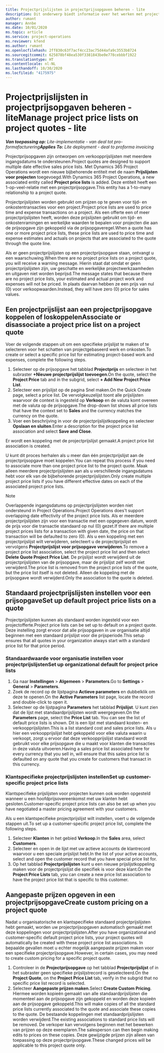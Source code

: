 ```yaml
---
title: Projectprijslijsten in projectprijsopgaven beheren - lite
description: Dit onderwerp biedt informatie over het werken met projectprijslijsten in prijsopgaven. (Sales)
author: rumant
manager: Annbe
ms.date: 10/01/2020
ms.topic: article
ms.service: project-operations
ms.reviewer: kfend
ms.author: rumant
ms.openlocfilehash: 2ff830c63f7acf4cc23ac75d44afa9c3553b8724
ms.sourcegitcommit: 625878bf48ea530f3381843be0e778cebbbf1922
ms.translationtype: HT
ms.contentlocale: nl-NL
ms.lasthandoff: 10/30/2020
ms.locfileid: "4175975"
---
```

# <a name="manage-project-price-lists-on-project-quotes---lite"></a><span data-ttu-id="25ee8-104">Projectprijslijsten in projectprijsopgaven beheren - lite</span><span class="sxs-lookup"><span data-stu-id="25ee8-104">Manage project price lists on project quotes - lite</span></span>

<span data-ttu-id="25ee8-105">_**Van toepassing op:** Lite-implementatie - van deal tot pro-formafacturering_</span><span class="sxs-lookup"><span data-stu-id="25ee8-105">_**Applies To:** Lite deployment - deal to proforma invoicing_</span></span>

<span data-ttu-id="25ee8-106">Projectprijsopgaven zijn ontworpen om verkoopprijslijsten met meerdere ingangsdatums te ondersteunen.</span><span class="sxs-lookup"><span data-stu-id="25ee8-106">Project quotes are designed to support multiple date effective sales price lists.</span></span> <span data-ttu-id="25ee8-107">Met Dynamics 365 Project Operations wordt een nieuwe bijbehorende entiteit met de naam **Prijslijsten voor projecten** toegevoegd.</span><span class="sxs-lookup"><span data-stu-id="25ee8-107">With Dynamics 365 Project Operations, a new associated entity called **Project price lists** is added.</span></span> <span data-ttu-id="25ee8-108">Deze entiteit heeft een 1-op-veel-relatie met een projectprijsopgave.</span><span class="sxs-lookup"><span data-stu-id="25ee8-108">This entity has a 1-to-many relationship to a project quote.</span></span>

<span data-ttu-id="25ee8-109">Projectprijslijsten worden gebruikt om prijzen op te geven voor tijd- en onkostentransacties voor een project.</span><span class="sxs-lookup"><span data-stu-id="25ee8-109">Project price lists are used to price time and expense transactions on a project.</span></span> <span data-ttu-id="25ee8-110">Als een offerte een of meer projectprijslijsten heeft, worden deze prijslijsten gebruikt om tijd- en onkostenramingen en werkelijke waarden te bepalen voor projecten die aan de prijsopgave zijn gekoppeld via de prijsopgaveregel.</span><span class="sxs-lookup"><span data-stu-id="25ee8-110">When a quote has one or more project price lists, these price lists are used to price time and expense estimates and actuals on projects that are associated to the quote through the quote line.</span></span>

<span data-ttu-id="25ee8-111">Als er geen projectprijslijsten op een projectprijsopgave staan, ontvangt u een waarschuwing.</span><span class="sxs-lookup"><span data-stu-id="25ee8-111">When there are no project price lists on a project quote, you will receive a warning message.</span></span> <span data-ttu-id="25ee8-112">Hierin staat dat omdat er geen projectprijslijsten zijn, uw geschatte en werkelijke projectwerkzaamheden en uitgaven niet worden beprijsd.</span><span class="sxs-lookup"><span data-stu-id="25ee8-112">The message states that because there are no project price lists, your estimated and actual project work and expenses will not be priced.</span></span> <span data-ttu-id="25ee8-113">In plaats daarvan hebben ze een prijs van nul (0) voor verkoopwaarden.</span><span class="sxs-lookup"><span data-stu-id="25ee8-113">Instead, they will have zero (0) price for sales values.</span></span>

## <a name="associate-or-disassociate-a-project-price-list-on-a-project-quote"></a><span data-ttu-id="25ee8-114">Een projectprijslijst aan een projectprijsopgave koppelen of loskoppelen</span><span class="sxs-lookup"><span data-stu-id="25ee8-114">Associate or disassociate a project price list on a project quote</span></span>

<span data-ttu-id="25ee8-115">Voer de volgende stappen uit om een specifieke prijslijst te maken of te selecteren voor het schatten van projectgebaseerd werk en onkosten.</span><span class="sxs-lookup"><span data-stu-id="25ee8-115">To create or select a specific price list for estimating project-based work and expenses, complete the following steps.</span></span>

1. <span data-ttu-id="25ee8-116">Selecteer op de prijsopgave het tabblad **Projectprijs** en selecteer in het subraster **+Nieuwe projectprijslijst toevoegen**.</span><span class="sxs-lookup"><span data-stu-id="25ee8-116">On the quote, select the **Project Price** tab and in the subgrid, select **+ Add New Project Price List**.</span></span>
2. <span data-ttu-id="25ee8-117">Selecteer een prijslijst op de pagina Snel maken.</span><span class="sxs-lookup"><span data-stu-id="25ee8-117">On the Quick Create page, select a price list.</span></span> <span data-ttu-id="25ee8-118">De vervolgkeuzelijst toont alle prijslijsten waarvoor de context is ingesteld op **Verkoop** en de valuta komt overeen met de valuta op de prijsopgave.</span><span class="sxs-lookup"><span data-stu-id="25ee8-118">The drop-down list shows all price lists that have the context set to **Sales** and the currency matches the currency on the quote.</span></span>
4. <span data-ttu-id="25ee8-119">Voer een beschrijving in voor de projectprijslijstkoppeling en selecteer **Opslaan en sluiten**.</span><span class="sxs-lookup"><span data-stu-id="25ee8-119">Enter a description for the project price list association and select **Save and Close**.</span></span>

<span data-ttu-id="25ee8-120">Er wordt een koppeling met de projectprijslijst gemaakt.</span><span class="sxs-lookup"><span data-stu-id="25ee8-120">A project price list association is created.</span></span>

<span data-ttu-id="25ee8-121">U kunt dit proces herhalen als u meer dan één projectprijslijst aan de projectprijsopgave moet koppelen.</span><span class="sxs-lookup"><span data-stu-id="25ee8-121">You can repeat this process if you need to associate more than one project price list to the project quote.</span></span> <span data-ttu-id="25ee8-122">Maak alleen meerdere projectprijslijsten aan als u verschillende ingangsdatums hebt voor elk van de bijbehorende projectprijslijsten.</span><span class="sxs-lookup"><span data-stu-id="25ee8-122">Only create multiple project price lists if you have different effective dates on each of the associated project price lists.</span></span>

> [!NOTE]
> <span data-ttu-id="25ee8-123">Overlappende ingangsdatums op projectprijslijsten worden niet ondersteund in Project Operations.</span><span class="sxs-lookup"><span data-stu-id="25ee8-123">Project Operations does't support overlapping date effectivity of the project price lists.</span></span> <span data-ttu-id="25ee8-124">Als er meerdere projectprijslijsten zijn voor een transactie met een opgegeven datum, wordt de prijs voor die transactie standaard op nul (0) gezet.</span><span class="sxs-lookup"><span data-stu-id="25ee8-124">If there are multiple project prices lists for a transaction with given date, the price on that transaction will be defaulted to zero (0).</span></span>
<span data-ttu-id="25ee8-125">Als u een koppeling met een projectprijslijst wilt verwijderen, selecteert u de projectprijslijst en vervolgens **Projectprijslijst voor prijsopgave verwijderen**.</span><span class="sxs-lookup"><span data-stu-id="25ee8-125">To remove a project price list association, select the project price list and then select **Delete Quote Project Price List**.</span></span> <span data-ttu-id="25ee8-126">De prijslijst wordt verwijderd uit de projectprijslijsten van de prijsopgave, maar de prijslijst zelf wordt niet verwijderd.</span><span class="sxs-lookup"><span data-stu-id="25ee8-126">The price list is removed from the project price lists of the quote, but the price list itself is not deleted.</span></span> <span data-ttu-id="25ee8-127">Alleen de koppeling met de prijsopgave wordt verwijderd.</span><span class="sxs-lookup"><span data-stu-id="25ee8-127">Only the association to the quote is deleted.</span></span>

## <a name="set-up-default-project-price-lists-on-a-quote"></a><span data-ttu-id="25ee8-128">Standaard projectprijslijsten instellen voor een prijsopgave</span><span class="sxs-lookup"><span data-stu-id="25ee8-128">Set up default project price lists on a quote</span></span>

<span data-ttu-id="25ee8-129">Projectprijslijsten kunnen als standaard worden ingesteld voor een projectofferte.</span><span class="sxs-lookup"><span data-stu-id="25ee8-129">Project price lists can be set up to default on a project quote.</span></span> <span data-ttu-id="25ee8-130">Deze instelling zorgt ervoor dat alle prijsopgaven in uw organisatie altijd beginnen met een standaard prijslijst voor die prijsperiode.</span><span class="sxs-lookup"><span data-stu-id="25ee8-130">This setup ensures that all quotes in your organization always start with a standard price list for that price period.</span></span>

### <a name="set-up-organizational-default-for-project-price-lists"></a><span data-ttu-id="25ee8-131">Standaardwaarde voor organisatie instellen voor projectprijslijsten</span><span class="sxs-lookup"><span data-stu-id="25ee8-131">Set up organizational default for project price lists</span></span>

1. <span data-ttu-id="25ee8-132">Ga naar **Instellingen** > **Algemeen** > **Parameters**.</span><span class="sxs-lookup"><span data-stu-id="25ee8-132">Go to **Settings** > **General** > **Parameters**.</span></span>
2. <span data-ttu-id="25ee8-133">Zoek de record op de lijstpagina **Actieve parameters** en dubbelklik om deze te openen.</span><span class="sxs-lookup"><span data-stu-id="25ee8-133">On the **Active Parameters** list page, locate the record and double-click to open it.</span></span> 
3. <span data-ttu-id="25ee8-134">Selecteer op de lijstpagina **Parameters** het tabblad **Prijslijst**. U kunt zien dat de lijst met standaardprijslijsten wordt weergegeven.</span><span class="sxs-lookup"><span data-stu-id="25ee8-134">On the **Parameters** page, select the **Price List** tab. You can see the list of default price lists is shown.</span></span> <span data-ttu-id="25ee8-135">Dit is een lijst met standaard kosten- en verkoopprijslijsten.</span><span class="sxs-lookup"><span data-stu-id="25ee8-135">This is a list standard cost and sales price lists.</span></span> <span data-ttu-id="25ee8-136">Als u hier een verkoopprijslijst hebt gekoppeld voor elke valuta waarin u verkoopt, zorgt u ervoor dat deze verkoopprijslijst standaard wordt gebruikt voor elke prijsopgave die u maakt voor klanten die transacties in deze valuta uitvoeren.</span><span class="sxs-lookup"><span data-stu-id="25ee8-136">Having a sales price list associated here for every currency that you sell in, will ensure that this sales price list is defaulted on any quote that you create for customers that transact in this currency.</span></span>

### <a name="set-up-customer-specific-project-price-lists"></a><span data-ttu-id="25ee8-137">Klantspecifieke projectprijslijsten instellen</span><span class="sxs-lookup"><span data-stu-id="25ee8-137">Set up customer-specific project price lists</span></span>

<span data-ttu-id="25ee8-138">Klantspecifieke prijslijsten voor projecten kunnen ook worden opgesteld wanneer u een hoofdprijsovereenkomst met uw klanten hebt gesloten.</span><span class="sxs-lookup"><span data-stu-id="25ee8-138">Customer-specific project price lists can also be set up when you have negotiated a master pricing agreement with your customers.</span></span>

<span data-ttu-id="25ee8-139">Als u een klantspecifieke projectprijslijst wilt instellen, voert u de volgende stappen uit.</span><span class="sxs-lookup"><span data-stu-id="25ee8-139">To set up a customer-specific project price list, complete the following steps.</span></span>

1. <span data-ttu-id="25ee8-140">Selecteer **Klanten** in het gebied **Verkoop**.</span><span class="sxs-lookup"><span data-stu-id="25ee8-140">In the **Sales** area, select **Customers**.</span></span>
2. <span data-ttu-id="25ee8-141">Selecteer en open in de lijst met uw actieve accounts de klantrecord waarvoor u een speciale prijslijst hebt.</span><span class="sxs-lookup"><span data-stu-id="25ee8-141">In the list of your active accounts, select and open the customer record that you have special price list for.</span></span>
3. <span data-ttu-id="25ee8-142">Op het tabblad **Projectprijslijsten** kunt u een nieuwe prijslijstkoppeling maken voor de projectprijslijst die specifiek is voor deze klant.</span><span class="sxs-lookup"><span data-stu-id="25ee8-142">On the **Project Price Lists** tab, you can create a new price list association to have the project price list that is specific to this customer.</span></span>

## <a name="create-custom-pricing-on-a-project-quote"></a><span data-ttu-id="25ee8-143">Aangepaste prijzen opgeven in een projectprijsopgave</span><span class="sxs-lookup"><span data-stu-id="25ee8-143">Create custom pricing on a project quote</span></span>

<span data-ttu-id="25ee8-144">Nadat u organisatorische en klantspecifieke standaard projectprijslijsten hebt gemaakt, worden uw projectprijsopgaven automatisch gemaakt met deze koppelingen voor projectprijslijsten.</span><span class="sxs-lookup"><span data-stu-id="25ee8-144">After you have organizational and customer-specific default project price lists, your project quotes will automatically be created with these project price list associations.</span></span> <span data-ttu-id="25ee8-145">In bepaalde gevallen moet u echter mogelijk aangepaste prijzen maken voor een specifieke projectprijsopgave.</span><span class="sxs-lookup"><span data-stu-id="25ee8-145">However, in certain cases, you may need to create custom pricing for a specific project quote.</span></span> 

1. <span data-ttu-id="25ee8-146">Controleer in de **Projectprijsopgave** op het tabblad **Projectprijslijst** of in het subraster geen specifieke prijslijstrecord is geselecteerd.</span><span class="sxs-lookup"><span data-stu-id="25ee8-146">On the **Project Quote**, on the **Project Price List** tab, verify in the subgrid that no specific price list record is selected.</span></span>
2. <span data-ttu-id="25ee8-147">Selecteer **Aangepaste prijzen maken**.</span><span class="sxs-lookup"><span data-stu-id="25ee8-147">Select **Create Custom Pricing**.</span></span> <span data-ttu-id="25ee8-148">Hiermee worden kopieën gemaakt van alle standaardprijslijsten die momenteel aan de prijsopgave zijn gekoppeld en worden deze kopieën aan de prijsopgave gekoppeld.</span><span class="sxs-lookup"><span data-stu-id="25ee8-148">This will make copies of all the standard price lists currently associated to the quote and associate these copies to the quote.</span></span> <span data-ttu-id="25ee8-149">De bestaande koppelingen met standaardprijslijsten worden verwijderd.</span><span class="sxs-lookup"><span data-stu-id="25ee8-149">The existing associations to standard price lists will be removed.</span></span> <span data-ttu-id="25ee8-150">De verkoper kan vervolgens beginnen met het bewerken van prijzen op deze exemplaren.</span><span class="sxs-lookup"><span data-stu-id="25ee8-150">The salesperson can then begin making edits to prices on these copies.</span></span> <span data-ttu-id="25ee8-151">Deze gewijzigde prijzen zijn alleen van toepassing op deze projectprijsopgave.</span><span class="sxs-lookup"><span data-stu-id="25ee8-151">These changed prices will be applicable to this project quote only.</span></span>
